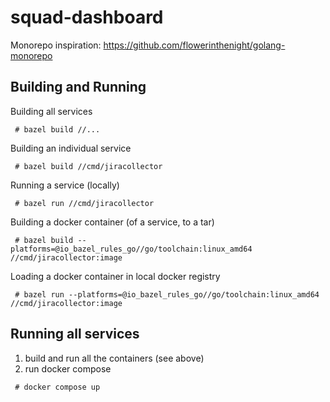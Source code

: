 # squad-dashboard

Monorepo inspiration: https://github.com/flowerinthenight/golang-monorepo

## Building and Running

Building all services

````
 # bazel build //...
````

Building an individual service

````
 # bazel build //cmd/jiracollector
````

Running a service (locally)

````
 # bazel run //cmd/jiracollector
````

Building a docker container (of a service, to a tar)

````
 # bazel build --platforms=@io_bazel_rules_go//go/toolchain:linux_amd64 //cmd/jiracollector:image
````

Loading a docker container in local docker registry

````
 # bazel run --platforms=@io_bazel_rules_go//go/toolchain:linux_amd64 //cmd/jiracollector:image
````

## Running all services

1. build and run all the containers (see above)
2. run docker compose

````
 # docker compose up
````
